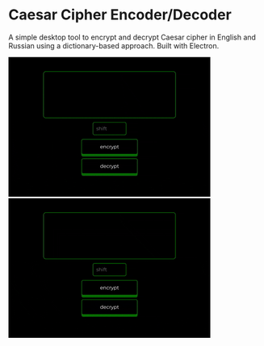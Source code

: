 # Caesar Cipher Encoder/Decoder

A simple desktop tool to encrypt and decrypt Caesar cipher in English and Russian using a dictionary-based approach. Built with Electron.

![example1](res/github/encrypt.gif)
![example2](res/github/decrypt.gif)